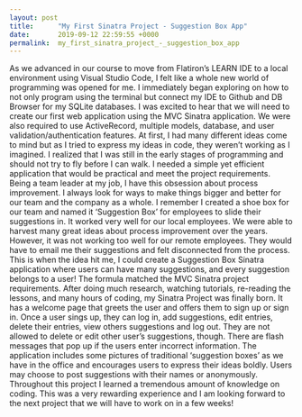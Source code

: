 ```yaml
---
layout: post
title:      "My First Sinatra Project - Suggestion Box App"
date:       2019-09-12 22:59:55 +0000
permalink:  my_first_sinatra_project_-_suggestion_box_app
---
```



As we advanced in our course to move from Flatiron’s LEARN IDE to a local environment using Visual Studio Code, I felt like a whole new world of programming was opened for me. I immediately began exploring on how to not only program using the terminal but connect my IDE to Github and  DB Browser for my SQLite databases. I was excited to hear that we will need to create our first web application using the MVC Sinatra application. We were also required to use ActiveRecord, multiple models, database, and user validation/authentication features. 
	At first, I had many different ideas come to mind but as I tried to express my ideas in code, they weren’t working as I imagined. I realized that I was still in the early stages of programming and should not try to fly before I can walk. I needed a simple yet efficient application that would be practical and meet the project requirements.
	Being a team leader at my job, I have this obsession about process improvement. I always look for ways to make things bigger and better for our team and the company as a whole. I remember I created a shoe box for our team and named it ‘Suggestion Box’ for employees to slide their suggestions in. It worked very well for our local employees. We were able to harvest many great ideas about process improvement over the years. However, it was not working too well for our remote employees. They would have to email me their suggestions and felt disconnected from the process. This is when the idea hit me, I could create a Suggestion Box Sinatra application where users can have many suggestions, and every suggestion belongs to a user! The formula matched the MVC Sinatra project requirements.
	After doing much research, watching tutorials, re-reading the lessons, and many hours of coding, my Sinatra Project was finally born. 
It has a welcome page that greets the user and offers them to sign up or sign in. Once a user sings up, they can log in, add suggestions, edit entries, delete their entries, view others suggestions and log out. They are not allowed to delete or edit other user’s suggestions, though. There are flash messages that pop up if the users enter incorrect information. The application includes some pictures of traditional ‘suggestion boxes’ as we have in the office and encourages users to express their ideas boldly. Users may choose to post suggestions with their names or anonymously. 
	Throughout this project I learned a tremendous amount of knowledge on coding. This was a very rewarding experience and I am looking forward to the next project that we will have to work on in a few weeks!

